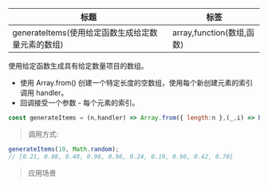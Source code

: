 |  标题   | 标签  |
|  ----  | ----  |
| generateItems(使用给定函数生成给定数量元素的数组) | array,function(数组,函数) |

使用给定函数生成具有给定数量项目的数组。

* 使用 Array.from() 创建一个特定长度的空数组，使用每个新创建元素的索引调用 handler。
* 回调接受一个参数 - 每个元素的索引。

```js
const generateItems = (n,handler) => Array.from({ length:n },(_,i) => handler(i));
```

> 调用方式:

```js
generateItems(10, Math.random);
// [0.21, 0.08, 0.40, 0.96, 0.96, 0.24, 0.19, 0.96, 0.42, 0.70]
```

> 应用场景




